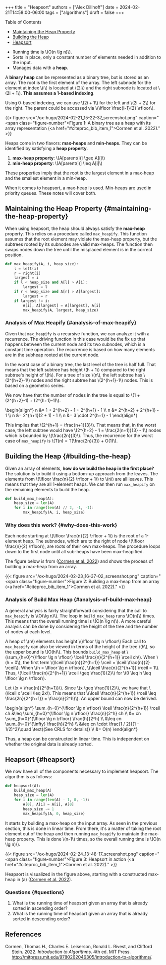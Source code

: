 +++
title = "Heapsort"
authors = ["Alex Dillhoff"]
date = 2024-02-21T14:58:00-06:00
tags = ["algorithms"]
draft = false
+++

<div class="ox-hugo-toc toc">

<div class="heading">Table of Contents</div>

- [Maintaining the Heap Property](#maintaining-the-heap-property)
- [Building the Heap](#building-the-heap)
- [Heapsort](#heapsort)

</div>
<!--endtoc-->

-   Running time is \\(O(n \lg n)\\).
-   Sorts in place, only a constant number of elements needed in addition to the input.
-   Manages data with a **heap**.

A **binary heap** can be represented as a binary tree, but is stored as an array. The root is the first element of the array. The left subnode for the element at index \\(i\\) is located at \\(2i\\) and the right subnode is located at \\(2i + 1\\). **This assumes a 1-based indexing**.

Using 0-based indexing, we can use \\(2i + 1\\) for the left and \\(2i + 2\\) for the right. The parent could be accessed via \\(\lfloor \frac{i-1}{2} \rfloor\\).

{{< figure src="/ox-hugo/2024-02-21_15-22-37_screenshot.png" caption="<span class=\"figure-number\">Figure 1: </span>A binary tree as a heap with its array representation (<a href=\"#citeproc_bib_item_1\">Cormen et al. 2022</a>)." >}}

Heaps come in two flavors: **max-heaps** and **min-heaps**. They can be identified by satisfying a **heap property**.

1.  **max-heap property**: \\(A[parent(i)] \geq A[i]\\)
2.  **min-heap property**: \\(A[parent(i)] \leq A[i]\\)

These properties imply that the root is the largest element in a max-heap and the smallest element in a min-heap.

When it comes to heapsort, a max-heap is used. Min-heaps are used in priority queues. These notes will cover both.


## Maintaining the Heap Property {#maintaining-the-heap-property}

When using heapsort, the heap should always satisfy the **max-heap** property. This relies on a procedure called `max_heapify`. This function assumes that the root element may violate the max-heap property, but the subtrees rooted by its subnodes are valid max-heaps. The function then swaps nodes down the tree until the misplaced element is in the correct position.

```python
def max_heapify(A, i, heap_size):
    l = left(i)
    r = right(i)
    largest = i
    if l < heap_size and A[l] > A[i]:
        largest = l
    if r < heap_size and A[r] > A[largest]:
        largest = r
    if largest != i:
        A[i], A[largest] = A[largest], A[i]
        max_heapify(A, largest, heap_size)
```


### Analysis of Max Heapify {#analysis-of-max-heapify}

Given that `max_heapify` is a recursive function, we can analyze it with a recurrence. The driving function in this case would be the fix up that happens between the current node and its two subnodes, which is a constant time operation. The recurrence is based on how many elements are in the subheap rooted at the current node.

In the worst case of a binary tree, the last level of the tree is half full. That means that the left subtree has height \\(h + 1\\) compared to the right subtree's height of \\(h\\). For a tree of size \\(n\\), the left subtree has \\(2^{h+2}-1\\) nodes and the right subtree has \\(2^{h+1}-1\\) nodes. This is based on a geometric series.

We now have that the number of nodes in the tree is equal to \\(1 + (2^{h+2}-1) + (2^{h+1}-1)\\).

\begin{align\*}
n &= 1 + 2^{h+2} - 1 + 2^{h+1} - 1 \\\\
n &= 2^{h+2} + 2^{h+1} - 1 \\\\
n &= 2^{h+1}(2 + 1) - 1 \\\\
n &= 3 \cdot 2^{h+1} - 1
\end{align\*}

This implies that \\(2^{h+1} = \frac{n+1}{3}\\). That means that, in the worst case, the left subtree would have \\(2^{h+2} - 1 = \frac{2(n+1)}{3} - 1\\) nodes which is bounded by \\(\frac{2n}{3}\\). Thus, the recurrence for the worst case of `max_heapify` is \\(T(n) = T(\frac{2n}{3}) + O(1)\\).


## Building the Heap {#building-the-heap}

Given an array of elements, **how do we build the heap in the first place?** The solution is to build it using a bottom-up approach from the leaves. The elements from \\(\lfloor \frac{n}{2} \rfloor + 1\\) to \\(n\\) are all leaves. This means that they are all 1-element heaps. We can then run `max_heapify` on the remaining elements to build the heap.

```python
def build_max_heap(A):
    heap_size = len(A)
    for i in range(len(A) // 2, -1, -1):
        max_heapify(A, i, heap_size)
```


### Why does this work? {#why-does-this-work}

Each node starting at \\(\lfloor \frac{n}{2} \rfloor + 1\\) is the root of a 1-element heap. The subnodes, which are to the right of node \\(\lfloor \frac{n}{2} \rfloor\\), are roots of their own max-heaps. The procedure loops down to the first node until all sub-heaps have been max-heapified.

The figure below is from (<a href="#citeproc_bib_item_1">Cormen et al. 2022</a>) and shows the process of building a max-heap from an array.

{{< figure src="/ox-hugo/2024-02-23_16-37-02_screenshot.png" caption="<span class=\"figure-number\">Figure 2: </span>Building a max-heap from an array (<a href=\"#citeproc_bib_item_1\">Cormen et al. 2022</a>)." >}}


### Analysis of Build Max Heap {#analysis-of-build-max-heap}

A general analysis is fairly straightforward considering that the call to `max_heapify` is \\(O(\lg n)\\). The loop in `build_max_heap` runs \\(O(n)\\) times. This means that the overall running time is \\(O(n \lg n)\\). A more careful analysis can be done by considering the height of the tree and the number of nodes at each level.

A heap of \\(n\\) elements has height \\(\lfloor \lg n \rfloor\\) Each call to `max_heapify` can also be viewed in terms of the height of the tree \\(h\\), so the upper bound is \\(O(h)\\). This bounds `build_max_heap` at \\(\sum\_{h=0}^{\lfloor \lg n \rfloor} \lceil \frac{n}{2^{h+1}} \rceil ch\\). When \\(h = 0\\), the first term \\(\lceil \frac{n}{2^{h+1}} \rceil = \lceil \frac{n}{2} \rceil\\). When \\(h = \lfloor \lg n \rfloor\\), \\(\lceil \frac{n}{2^{h+1}} \rceil = 1\\). Thus, \\(\lceil \frac{n}{2^{h+1}} \rceil \geq \frac{1}{2}\\) for \\(0 \leq h \leq \lfloor \lg n \rfloor\\).

Let \\(x = \frac{n}{2^{h+1}}\\). Since \\(x \geq \frac{1}{2}\\), we have that \\(\lceil x \rceil \leq 2x\\). This means that \\(\lceil \frac{n}{2^{h+1}} \rceil \leq \frac{2n}{2^{h+1}} = \frac{n}{2^h}\\). An upper bound can now be derived.

\begin{align\*}
\sum\_{h=0}^{\lfloor \lg n \rfloor} \lceil \frac{n}{2^{h+1}} \rceil ch &\leq \sum\_{h=0}^{\lfloor \lg n \rfloor} \frac{n}{2^h} ch \\\\
&= cn \sum\_{h=0}^{\lfloor \lg n \rfloor} \frac{h}{2^h} \\\\
&\leq cn \sum\_{h=0}^{\infty} \frac{h}{2^h} \\\\
&\leq cn \cdot \frac{1 / 2}{(1 - 1/2)^2}\quad \text{(See CRLS for details)} \\\\
&= O(n)
\end{align\*}

Thus, a heap can be constructed in linear time. This is independent on whether the original data is already sorted.


## Heapsort {#heapsort}

We now have all of the components necessary to implement heapsort. The algorithm is as follows:

```python
def heapsort(A):
    build_max_heap(A)
    heap_size = len(A)
    for i in range(len(A) - 1, 0, -1):
        A[0], A[i] = A[i], A[0]
        heap_size -= 1
        max_heapify(A, 0, heap_size)
```

It starts by building a max-heap on the input array. As seen in the previous section, this is done in linear time. From there, it's a matter of taking the root element out of the heap and then running `max_heapify` to maintain the max-heap property. This is done \\(n-1\\) times, so the overall running time is \\(O(n \lg n)\\).

{{< figure src="/ox-hugo/2024-02-24_13-48-17_screenshot.png" caption="<span class=\"figure-number\">Figure 3: </span>Heapsort in action (<a href=\"#citeproc_bib_item_1\">Cormen et al. 2022</a>)." >}}

Heapsort is visualized in the figure above, starting with a constructed max-heap in (a) (<a href="#citeproc_bib_item_1">Cormen et al. 2022</a>).


### Questions {#questions}

1.  What is the running time of heapsort given an array that is already sorted in ascending order?
2.  What is the running time of heapsort given an array that is already sorted in descending order?

## References

<style>.csl-entry{text-indent: -1.5em; margin-left: 1.5em;}</style><div class="csl-bib-body">
  <div class="csl-entry"><a id="citeproc_bib_item_1"></a>Cormen, Thomas H., Charles E. Leiserson, Ronald L. Rivest, and Clifford Stein. 2022. <i>Introduction to Algorithms</i>. 4th ed. MIT Press. <a href="http://mitpress.mit.edu/9780262046305/introduction-to-algorithms/">http://mitpress.mit.edu/9780262046305/introduction-to-algorithms/</a>.</div>
</div>

